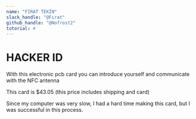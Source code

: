 ```yaml
---
name: "FIRAT TEKİN"
slack_handle: "@Fırat"
github_handle: "@Nofrost2"
tutorial: #
---
```


# HACKER ID

With this electronic pcb card you can introduce yourself and communicate with the NFC antenna

This card is $43.05 (this price includes shipping and card)

Since my computer was very slow, I had a hard time making this card, but I was successful in this process.
